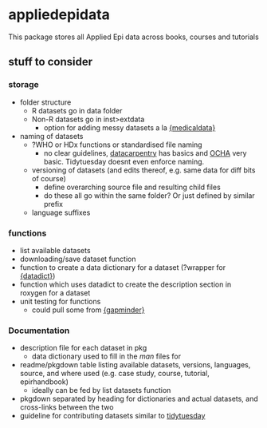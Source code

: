 # appliedepidata

This package stores all Applied Epi data across books, courses and tutorials

## stuff to consider

### storage 
- folder structure 
  - R datasets go in data folder
  - Non-R datasets go in inst>extdata
    - option for adding messy datasets a la [{medicaldata}](https://github.com/higgi13425/medicaldata/?tab=readme-ov-file#messy-datasets)
- naming of datasets
  - ?WHO or HDx functions or standardised file naming 
    - no clear guidelines, [datacarpentry](https://datacarpentry.org/rr-organization1/01-file-naming/index.html) has basics and [OCHA](https://humanitarian.atlassian.net/wiki/spaces/imtoolbox/pages/42502092/File+Naming+Convention) very basic. Tidytuesday doesnt even enforce naming. 
  - versioning of datasets (and edits thereof, e.g. same data for diff bits of course)
    - define overarching source file and resulting child files
    - do these all go within the same folder? Or just defined by similar prefix
  - language suffixes

### functions 
- list available datasets
- downloading/save dataset function 
- function to create a data dictionary for a dataset (?wrapper for [{datadict}](https://github.com/epicentre-msf/datadict))
- function which uses datadict to create the description section in roxygen for a dataset
- unit testing for functions
  - could pull some from [{gapminder}](https://github.com/jennybc/gapminder/)

### Documentation 
- description file for each dataset in pkg
  - data dictionary used to fill in the *man* files for
- readme/pkgdown table listing available datasets, versions, languages, source, and where used (e.g. case study, course, tutorial, epirhandbook)
  - ideally can be fed by list datasets function
- pkgdown separated by heading for dictionaries and actual datasets, and cross-links between the two
- guideline for contributing datasets similar to [tidytuesday](https://github.com/rfordatascience/tidytuesday/blob/master/.github/pr_instructions.md)



